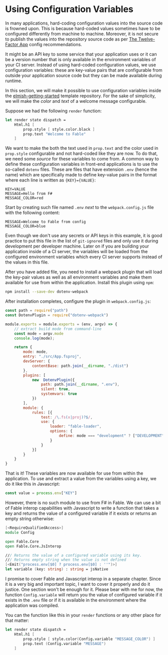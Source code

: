 # Using Configuration Variables

In many applications, hard-coding configuration values into the source code is frowned upon. This is because hard-coded values sometimes have to be configured differently from machine to machine. Moreover, it is not secure to publish the values into the repository source code as per [The Twelve-Factor App](https://12factor.net/config) config recommendations.

It might be an API key to some service that your application uses or it can be a version number that is only available in the environment variables of your CI server. Instead of using hard-coded configuration values, we use configuration variables: these are key-value pairs that are configurable from outside your application source code but they can be made available during runtime.

In this section, we will make it possible to use configuration variables inside the [elmish-getting-started](https://github.com/Zaid-Ajaj/elmish-getting-started) template repository. For the sake of simplicity, we will make the *color* and *text* of a welcome message configurable.

Suppose we had the following `render` function:
```fsharp
let render state dispatch =
    Html.h1 [
        prop.style [ style.color.black ]
        prop.text "Welcome to Fable"
    ]
```
We want to make the both the text used in `prop.text` and the color used in `prop.style` configurable and not hard-coded like they are now. To do that, we need some *source* for these variables to come from. A common way to define these configuration variables in front-end applications is to use the so-called `dotenv` files. These are files that have extension `.env` (hence the name) which are specifically made to define key-value pairs in the format where each line is written as `{KEY}={VALUE}`:
```
KEY=VALUE
MESSAGE=Hello from F#
MESSAGE_COLOR=red
```
Start by creating such file named `.env` *next* to the `webpack.config.js` file with the following content:
```
MESSAGE=Welcome to Fable from config
MESSAGE_COLOR=blue
```
Even though we don't use any secrets or API keys in this example, it is good practice to put this file in the list of `git-ignored` files and only use it during development per developer machine. Later on if you are building your application inside of a CI server, the variables will be loaded from the configured environment variables which every CI server supports instead of the values in this file.

After you have added file, you need to install a webpack plugin that will load the key-pair values as well as all environment variables and make them available for use from within the application. Install this plugin using `npm`:
```bash
npm install --save-dev dotenv-webpack
```
After installation completes, configure the plugin in `webpack.config.js`:
```js {highlight: [2, '15-21']}
const path = require("path")
const DotenvPlugin = require("dotenv-webpack")

module.exports = module.exports = (env, argv) => {
    // extract build mode from command-line
    const mode = argv.mode
    console.log(mode);

    return {
        mode: mode,
        entry: "./src/App.fsproj",
        devServer: {
            contentBase: path.join(__dirname, "./dist")
        },
        plugins: [
            new  DotenvPlugin({
                path: path.join(__dirname, ".env"),
                silent: true,
                systemvars: true
            })
        ],
        module: {
            rules: [{
                test: /\.fs(x|proj)?$/,
                use: {
                    loader: "fable-loader",
                    options: {
                        define: mode === "development" ? ["DEVELOPMENT"] : []
                    }
                }
            }]
        }
    }
}
```
That is it! These variables are now available for use from within the application. To use and extract a value from the variables using a key, we do it like this in Javascript:
```js
const value = process.env["KEY"]
```
However, there is no such module to use from F# in Fable. We can use a bit of Fable interop capabilities with Javascript to write a function that takes a key and returns the value of a configured variable if it exists or returns an empty string otherwise:
```fsharp
[<RequireQualifiedAccess>]
module Config

open Fable.Core
open Fable.Core.JsInterop

/// Returns the value of a configured variable using its key.
/// Returns empty string when the value is not defined
[<Emit("process.env[$0] ? process.env[$0] : ''")>]
let variable (key: string) : string = jsNative
```
I promise to cover Fable and Javascript interop in a separate chapter. Since it is a very big and important topic, I want to cover it properly and do it justice. One section won't be enough for it. Please bear with me for now, the function `Config.variable` will return you the value of configured variable if it exists in the `.env` file or if it is available in the environment where the application was compiled.

You can the function like this in your `render` functions or any other place for that matter:
```fsharp
let render state dispatch =
    Html.h1 [
        prop.style [ style.color(Config.variable "MESSAGE_COLOR") ]
        prop.text (Config.variable "MESSAGE")
    ]
```
